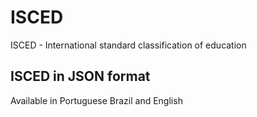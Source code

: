 # ISCED
ISCED - International standard classification of education

## ISCED in JSON format

Available in Portuguese Brazil and English
